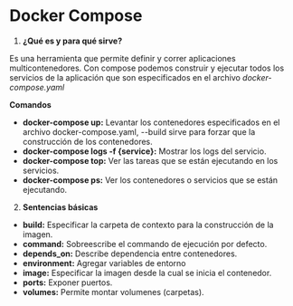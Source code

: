 Docker Compose
===

1. __¿Qué es y para qué sirve?__

Es una herramienta que permite definir y correr aplicaciones multicontenedores. Con compose podemos construir y ejecutar todos los servicios de la aplicación que son especificados en el archivo _docker-compose.yaml_

**Comandos**

- __docker-compose up:__ Levantar los contenedores especificados en el archivo docker-compose.yaml, --build sirve para forzar que la construcción de los contenedores.
- __docker-compose logs -f {service}:__ Mostrar los logs del servicio.
- __docker-compose top:__ Ver las tareas que se están ejecutando en los servicios.
- __docker-compose ps:__ Ver los contenedores o servicios que se están ejecutando.

2. __Sentencias básicas__

- __build:__ Especificar la carpeta de contexto para la construcción de la imagen.
- __command:__ Sobreescribe el commando de ejecución por defecto.
- __depends_on:__ Describe dependencia entre contenedores.
- __environment:__ Agregar variables de entorno
- __image:__ Especificar la imagen desde la cual se inicia el contenedor.
- __ports:__ Exponer puertos.
- __volumes:__ Permite montar volumenes (carpetas).